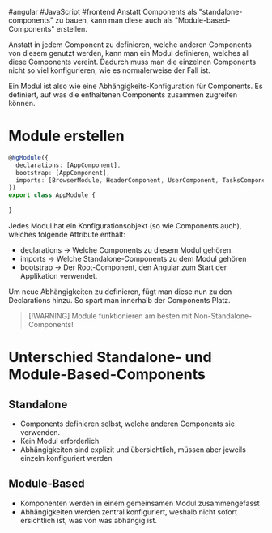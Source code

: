 #angular 
#JavaScript 
#frontend 
Anstatt Components als "standalone-components" zu bauen, kann man diese auch als "Module-based-Components" erstellen.

Anstatt in jedem Component zu definieren, welche anderen Components von diesem genutzt werden, kann man ein Modul definieren, welches all diese Components vereint. Dadurch muss man die einzelnen Components nicht so viel konfigurieren, wie es normalerweise der Fall ist.

Ein Modul ist also wie eine Abhängigkeits-Konfiguration für Components. Es definiert, auf was die enthaltenen Components zusammen zugreifen können.

# Module erstellen
```TypeScript
@NgModule({  
  declarations: [AppComponent],  
  bootstrap: [AppComponent],  
  imports: [BrowserModule, HeaderComponent, UserComponent, TasksComponent]  
})  
export class AppModule {  
  
}
```
Jedes Modul hat ein Konfigurationsobjekt (so wie Components auch), welches folgende Attribute enthält:
- declarations -> Welche Components zu diesem Modul gehören. 
- imports -> Welche Standalone-Components zu dem Modul gehören
- bootstrap -> Der Root-Component, den Angular zum Start der Applikation verwendet.

Um neue Abhängigkeiten zu definieren, fügt man diese nun zu den Declarations hinzu. So spart man innerhalb der Components Platz.

> [!WARNING] Module funktionieren am besten mit Non-Standalone-Components!
# Unterschied Standalone- und Module-Based-Components
## Standalone
- Components definieren selbst, welche anderen Components sie verwenden.
- Kein Modul erforderlich
- Abhängigkeiten sind explizit und übersichtlich, müssen aber jeweils einzeln konfiguriert werden
## Module-Based
- Komponenten werden in einem gemeinsamen Modul zusammengefasst
- Abhängigkeiten werden zentral konfiguriert, weshalb nicht sofort ersichtlich ist, was von was abhängig ist.

